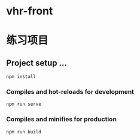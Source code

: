 # vhr-front
练习项目
=======

## Project setup ...
```
npm install
```

### Compiles and hot-reloads for development
```
npm run serve
```

### Compiles and minifies for production
```
npm run build
```


